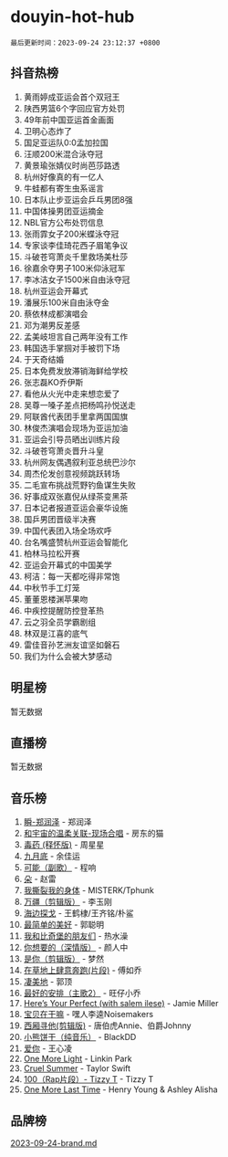 # douyin-hot-hub

`最后更新时间：2023-09-24 23:12:37 +0800`

## 抖音热榜

1. 黄雨婷成亚运会首个双冠王
1. 陕西男篮6个字回应官方处罚
1. 49年前中国亚运首金画面
1. 卫明心态炸了
1. 国足亚运队0:0孟加拉国
1. 汪顺200米混合泳夺冠
1. 黄景瑜张婧仪时尚芭莎路透
1. 杭州好像真的有一亿人
1. 牛蛙都有寄生虫系谣言
1. 日本队止步亚运会乒乓男团8强
1. 中国体操男团亚运摘金
1. NBL官方公布处罚信息
1. 张雨霏女子200米蝶泳夺冠
1. 专家谈李佳琦花西子眉笔争议
1. 斗破苍穹萧炎千里救场美杜莎
1. 徐嘉余夺男子100米仰泳冠军
1. 李冰洁女子1500米自由泳夺冠
1. 杭州亚运会开幕式
1. 潘展乐100米自由泳夺金
1. 蔡依林成都演唱会
1. 邓为潮男反差感
1. 孟美岐坦言自己两年没有工作
1. 韩国选手掌掴对手被罚下场
1. 于天奇结婚
1. 日本免费发放滞销海鲜给学校
1. 张志磊KO乔伊斯
1. 看他从火光中走来想恋爱了
1. 吴尊一嗓子差点把杨鸣孙悦送走
1. 阿联酋代表团手里拿两国国旗
1. 林俊杰演唱会现场为亚运加油
1. 亚运会引导员晒出训练片段
1. 斗破苍穹萧炎晋升斗皇
1. 杭州网友偶遇叙利亚总统巴沙尔
1. 周杰伦发创意视频跳跃转场
1. 二毛宣布挑战荒野钓鱼谋生失败
1. 好事成双张嘉倪从绿茶变黑茶
1. 日本记者报道亚运会豪华设施
1. 国乒男团晋级半决赛
1. 中国代表团入场全场欢呼
1. 台名嘴盛赞杭州亚运会智能化
1. 柏林马拉松开赛
1. 亚运会开幕式的中国美学
1. 柯洁：每一天都吃得非常饱
1. 中秋节手工灯笼
1. 董董恩楼渊苹果吻
1. 中疾控提醒防控登革热
1. 云之羽全员学霸剧组
1. 林双是江喜的底气
1. 雷佳音孙艺洲友谊坚如磐石
1. 我们为什么会被大梦感动

## 明星榜

暂无数据

## 直播榜

暂无数据

## 音乐榜

1. [瞬-郑润泽](https://sf3-cdn-tos.douyinstatic.com/obj/tos-cn-ve-2774/oYXHIohzvbNAzBhHgyksWpRM4bfkDsBdBDAynw) - 郑润泽
1. [和宇宙的温柔关联-现场合唱](https://sf3-cdn-tos.douyinstatic.com/obj/tos-cn-ve-2774/o0hONGDYQBgk0e5bqDeQOonVmncA6tC2nBwZLT) - 房东的猫
1. [毒药 (释怀版)](https://sf3-cdn-tos.douyinstatic.com/obj/tos-cn-ve-2774/oYILMEAzspdZBIzy4frJNB8ZHPHWAhiwowd4Ad) - 周星星
1. [九月底](https://sf3-cdn-tos.douyinstatic.com/obj/tos-cn-ve-2774/oMfewG4PDTFhF8iz3OGQ7ABH5i6fCgnMaoCbzZ) - 余佳运
1. [可能（副歌）](https://sf3-cdn-tos.douyinstatic.com/obj/tos-cn-ve-2774/cde1731888894259b333569393c2fb51) - 程响
1. [朵](https://sf6-cdn-tos.douyinstatic.com/obj/tos-cn-ve-2774/932f5bdfcd7c47b880525e92ab8a4999) - 赵雷
1. [我撕裂我的身体](https://sf3-cdn-tos.douyinstatic.com/obj/tos-cn-ve-2774/o0cWZzf7vIzpjLQBHPXwtFhMxYUvsP8AoC8EgA) - MISTERK/Tphunk
1. [万疆（剪辑版）](https://sf6-cdn-tos.douyinstatic.com/obj/tos-cn-ve-2774/ooG7oVgFlDTelKCjCsTTobQvbdtj1BBQXnfZd8) - 李玉刚
1. [海边探戈](https://sf6-cdn-tos.douyinstatic.com/obj/tos-cn-ve-2774/os9gE0VQCGqt6VQkZDyBBYvfSDY0QFe3vVmubn) - 王鹤棣/王齐铭/朴鲨
1. [最简单的美好](https://sf3-cdn-tos.douyinstatic.com/obj/tos-cn-ve-2774/a3623594908d4f208709c19c9584f981) - 郭聪明
1. [我和比奇堡的朋友们](https://sf3-cdn-tos.douyinstatic.com/obj/tos-cn-ve-2774/f0505db981ea4a6d91453a15924a82aa) - 热水澡
1. [你想要的（深情版）](https://sf6-cdn-tos.douyinstatic.com/obj/tos-cn-ve-2774/oIMnk8GFpoYUtBP39qsBLeMCDPQxxYcI4gbeZS) - 颜人中
1. [是你（剪辑版）](https://sf6-cdn-tos.douyinstatic.com/obj/tos-cn-ve-2774/46019dae783c4c969944217fe1cfafc4) - 梦然
1. [在草地上肆意奔跑(片段)](https://sf3-cdn-tos.douyinstatic.com/obj/tos-cn-ve-2774/8831d494742f45dabdfa8adb8b817259) - 傅如乔
1. [凄美地](https://sf6-cdn-tos.douyinstatic.com/obj/tos-cn-ve-2774/oshF4RgFMhmTSa4jCaHNUXI0NetFtBBQBzBZdf) - 郭顶
1. [最好的安排（主歌2）](https://sf6-cdn-tos.douyinstatic.com/obj/tos-cn-ve-2774/oMMZX1DuHpMwgoDztBmZswgQnbCeeANZxBHkFY) - 旺仔小乔
1. [Here’s Your Perfect (with salem ilese)](https://sf6-cdn-tos.douyinstatic.com/obj/tos-cn-ve-2774/076b1576c6c546598f803fe53da388a7) - Jamie Miller
1. [宝贝在干嘛](https://sf3-cdn-tos.douyinstatic.com/obj/tos-cn-ve-2774/okW4hBCfJI5B2ZEgTCtikhMW7IafzNrBQIYkpJ) - 嘿人李逵Noisemakers
1. [西厢寻他(剪辑版)](https://sf3-cdn-tos.douyinstatic.com/obj/tos-cn-ve-2774/oUsAVfAQKlRNxEv5qxvIB8o5qmIWUcXbzJKJhw) - 唐伯虎Annie、伯爵Johnny
1. [小熊饼干（纯音乐）](https://sf3-cdn-tos.douyinstatic.com/obj/tos-cn-ve-2774/c25d7893334c4ded99a2ae09f9e2a7d6) - BlackDD
1. [爱你](https://sf3-cdn-tos.douyinstatic.com/obj/tos-cn-ve-2774/738d8b240f1e4519b44cf31c84e02e24) - 王心凌
1. [One More Light](https://sf3-cdn-tos.douyinstatic.com/obj/tos-cn-ve-2774/okIBCInhecoGOE5h6ZvqCBYtfXCIMQEbgkRKgD) - Linkin Park
1. [Cruel Summer](https://sf6-cdn-tos.douyinstatic.com/obj/tos-cn-ve-2774/b35ad770e6d4495abefaa493fa46b555) - Taylor Swift
1. [100（Rap片段）- Tizzy T](https://sf6-cdn-tos.douyinstatic.com/obj/tos-cn-ve-2774/f3d21de5ab834c0f9bb7443c06f73d04) - Tizzy T
1. [One More Last Time](https://sf3-cdn-tos.douyinstatic.com/obj/tos-cn-ve-2774/oAzTlo0LUAdCAIhjktsKWcLAEUKmZwGcOoB1fy) - Henry Young & Ashley Alisha

## 品牌榜

[2023-09-24-brand.md](2023-09-24-brand.md)
